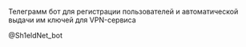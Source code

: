 Телеграмм бот для регистрации пользователей и автоматической выдачи им ключей для VPN-сервиса

@Sh1eldNet_bot
